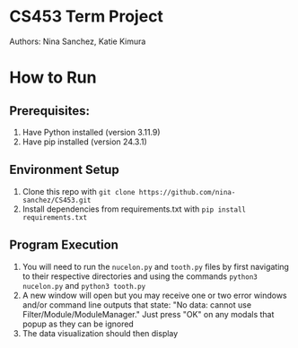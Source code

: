 # CS453 Term Project
Authors: Nina Sanchez, Katie Kimura

# How to Run 
## Prerequisites: 
1. Have Python installed (version 3.11.9)
2. Have pip installed (version 24.3.1)
## Environment Setup
1. Clone this repo with `git clone https://github.com/nina-sanchez/CS453.git`
2. Install dependencies from requirements.txt with `pip install requirements.txt`
## Program Execution
1. You will need to run the `nucelon.py` and `tooth.py` files by first navigating to their respective directories and using the commands `python3 nucelon.py` and `python3 tooth.py`
2. A new window will open but you may receive one or two error windows and/or command line outputs that state: "No data: cannot use Filter/Module/ModuleManager." Just press "OK" on any modals that popup as they can be ignored
3. The data visualization should then display

